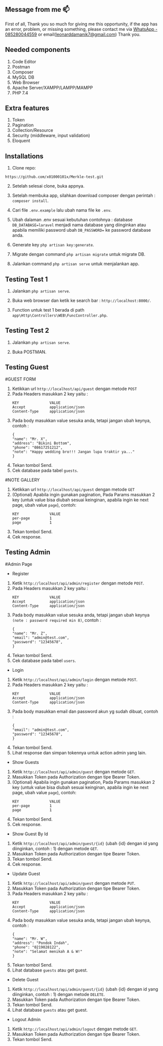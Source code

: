 ## Message from me 📫

First of all, Thank you so much for giving me this opportunity,
if the app has an error, problem, or missing something,
please contact me via [WhatsApp - 085280044559](wa.me/6285280044559) or email(leonarddamanik7@gmail.com)
Thank you.

## Needed components

1. Code Editor
2. Postman
3. Composer
4. MySQL DB
5. Web Browser
6. Apache Server/XAMPP/LAMPP/MAMPP
7. PHP 7.4

## Extra features

1. Token
2. Pagination
3. Collection/Resource
4. Security (middleware, input validation)
5. Eloquent

## Installations

1. Clone repo:

```
https://github.com/x01000101x/Merkle-test.git
```

2. Setelah selesai clone, buka appnya.

3. Setelah membuka app, silahkan download composer dengan perintah : `composer install`.

4. Cari file `.env.example` lalu ubah nama file ke `.env`.

5. Ubah dalaman .env sesuai kebutuhan contohnya : database `DB_DATABASE=laravel` menjadi nama database
   yang diinginkan atau apabila memiliki password ubah `DB_PASSWORD=` ke password database anda.

6. Generate key `php artisan key:generate`.

7. Migrate dengan command `php artisan migrate` untuk migrate DB.

8. Jalankan command `php artisan serve` untuk menjalankan app.

## Testing Test 1

1. Jalankan `php artisan serve`.

2. Buka web browser dan ketik ke search bar : `http://localhost:8000/`.

3. Function untuk test 1 berada di path `app\Http\Controllers\WEB\FuncController.php`.

## Testing Test 2

1. Jalankan `php artisan serve`.

2. Buka POSTMAN.

## Testing Guest

#GUEST FORM

1. Ketikkan url `http://localhost/api/guest` dengan metode `POST`
2. Pada Headers masukkan 2 key yaitu :
    ```
    KEY              VALUE
    Accept           application/json
    Content-Type     application/json
    ```
3. Pada body masukkan value sesuka anda, tetapi jangan ubah keynya, contoh :
    ```
    {
    "name": "Mr. X",
    "address": "Bikini Bottom",
    "phone": "08617251212",
    "note": "Happy wedding bro!!! Jangan lupa traktir ya..."
    }
    ```
4. Tekan tombol Send.
5. Cek database pada tabel `guests`.

#NOTE GALLERY

1. Ketikkan url `http://localhost/api/guest` dengan metode `GET`
2. (Optional) Apabila ingin gunakan pagination, Pada Params masukkan 2 key (untuk value bisa
   diubah sesuai keinginan, apabila ingin ke next page, ubah value `page`), contoh:
    ```
    KEY              VALUE
    per-page         1
    page             1
    ```
3. Tekan tombol Send.
4. Cek response.

## Testing Admin

#Admin Page

-   Register

1. Ketik `http://localhost/api/admin/register` dengan metode `POST`.
2. Pada Headers masukkan 2 key yaitu :
    ```
    KEY              VALUE
    Accept           application/json
    Content-Type     application/json
    ```
3. Pada body masukkan value sesuka anda, tetapi jangan ubah keynya `(note : password required min 8)`, contoh :
    ```
    {
    "name": "Mr. Z",
    "email": "admin@test.com",
    "password": "12345678",
    }
    ```
4. Tekan tombol Send.
5. Cek database pada tabel `users`.

-   Login

1. Ketik `http://localhost/api/admin/login` dengan metode `POST`.
2. Pada Headers masukkan 2 key yaitu :
    ```
    KEY              VALUE
    Accept           application/json
    Content-Type     application/json
    ```
3. Pada body masukkan email dan password akun yg sudah dibuat, contoh :
    ```
    {
    "email": "admin@test.com",
    "password": "12345678",
    }
    ```
4. Tekan tombol Send.
5. Lihat response dan simpan tokennya untuk action admin yang lain.

-   Show Guests

1. Ketik `http://localhost/api/admin/guest` dengan metode `GET`.
2. Masukkan Token pada Authorization dengan tipe Bearer Token.
3. (Optional) Apabila ingin gunakan pagination, Pada Params masukkan 2 key (untuk value bisa
   diubah sesuai keinginan, apabila ingin ke next page, ubah value `page`), contoh:
    ```
    KEY              VALUE
    per-page         1
    page             1
    ```
4. Tekan tombol Send.
5. Cek response.

-   Show Guest By Id

1. Ketik `http://localhost/api/admin/guest/{id}` (ubah {id} dengan id yang diinginkan, contoh : 1) dengan metode `GET`.
2. Masukkan Token pada Authorization dengan tipe Bearer Token.
3. Tekan tombol Send.
4. Cek response.

-   Update Guest

1. Ketik `http://localhost/api/admin/guest` dengan metode `PUT`.
2. Masukkan Token pada Authorization dengan tipe Bearer Token.
3. Pada Headers masukkan 2 key yaitu :
    ```
    KEY              VALUE
    Accept           application/json
    Content-Type     application/json
    ```
4. Pada body masukkan value sesuka anda, tetapi jangan ubah keynya, contoh :
    ```
    {
    "name": "Mr. W",
    "address": "Pondok Indah",
    "phone": "0219028122",
    "note": "Selamat menikah A & W!"
    }
    ```
5. Tekan tombol Send.
6. Lihat database `guests` atau get guest.

-   Delete Guest

1. Ketik `http://localhost/api/admin/guest/{id}` (ubah {id} dengan id yang diinginkan, contoh : 1) dengan metode `DELETE`.
2. Masukkan Token pada Authorization dengan tipe Bearer Token.
3. Tekan tombol Send.
4. Lihat database `guests` atau get guest.

-   Logout Admin

1. Ketik `http://localhost/api/admin/logout` dengan metode `GET`.
2. Masukkan Token pada Authorization dengan tipe Bearer Token.
3. Tekan tombol Send.
